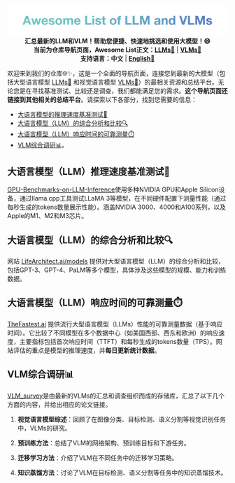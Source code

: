 <div align="center">
  <img src="./image/title.png" width="800" />
</div>
<div align="center">
<strong>汇总最新的LLM和VLM！帮助您便捷、快速地挑选和使用大模型！😄</strong><br>
<strong>当前为仓库导航页面，Awesome List正文：<a href="./README_LLM.md">LLMs🚀</a></strong> | <strong><a href="./README_VLMs.md">VLMs🚀</a></strong><br>
<strong>支持语言：中文</strong> | <strong><a href="./README.md">English🚀</a></strong>
</div>

欢迎来到我们的仓库🌐✨，这是一个全面的导航页面，连接您到最新的大模型（包括大型语言模型 <a href="./README_LLM.md">LLMs🚀</a> 和视觉语言模型 <a href="./README_VLMs.md">VLMs🚀</a>）的最相关资源和总结平台。无论您是在寻找基准测试、比较还是调查，我们都能满足您的需求。**这个导航页面还链接到其他相关的总结平台**。请探索以下各部分，找到您需要的信息：

- [大语言模型的推理速度基准测试🚀](#大语言模型（LLM）推理速度基准测试)
- [大语言模型（LLM）的综合分析和比较🔍](#大语言模型（LLM）的综合分析和比较)
- [大语言模型（LLM）响应时间的可靠测量⏱️](#大语言模型（LLM）响应时间的可靠测量)
- [VLM综合调研📊](#VLM综合调研 )。



## 大语言模型（LLM）推理速度基准测试🚀

[GPU-Benchmarks-on-LLM-Inference](https://github.com/XiongjieDai/GPU-Benchmarks-on-LLM-Inference)使用多种NVIDIA GPU和Apple Silicon设备，通过llama.cpp工具测试LLaMA 3等模型，在不同硬件配置下测量性能（通过每秒生成的tokens数量展示性能）。涵盖NVIDIA 3000、4000和A100系列，以及Apple的M1、M2和M3芯片。



## 大语言模型（LLM）的综合分析和比较🔍

网站 [LifeArchitect.ai/models](https://lifearchitect.ai/models) 提供对大型语言模型（LLM）的综合分析和比较，包括GPT-3、GPT-4、PaLM等多个模型，具体涉及这些模型的规模、能力和训练数据。



## 大语言模型（LLM）响应时间的可靠测量⏱️

[TheFastest.ai]([TheFastest.ai](https://thefastest.ai/)) 提供流行大型语言模型（LLMs）性能的可靠测量数据（基于响应时间）。它比较了不同模型在多个数据中心（如美国西部、西东和欧洲）的响应速度，主要指标包括首次响应时间（TTFT）和每秒生成的tokens数量（TPS）。网站评估的重点是模型的推理速度，并**每日更新统计数据**。



## VLM综合调研📊

[VLM_survey](https://github.com/jingyi0000/VLM_survey)是由最新的VLMs的汇总和调查组织而成的存储库，汇总了以下几个方面的内容，并给出相应的论文链接。

1. **视觉语言模型综述**：回顾了在图像分类、目标检测、语义分割等视觉识别任务中，VLMs的研究。

2. **预训练方法**：总结了VLM的网络架构、预训练目标和下游任务。

3. **迁移学习方法**：介绍了VLM在不同任务中的迁移学习策略。

4. **知识蒸馏方法**：讨论了VLM在目标检测、语义分割等任务中的知识蒸馏技术。
